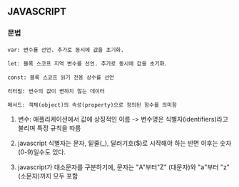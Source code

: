 ## JAVASCRIPT 

### 문법

```
var: 변수를 선언. 추가로 동시에 값을 초기화.

let: 블록 스코프 지역 변수를 선언. 추가로 동시에 값을 초기화.

const: 블록 스코프 읽기 전용 상수를 선언

리터럴: 변수의 값이 변하지 않는 데이터

메서드: 객체(object)의 속성(property)으로 정의된 함수를 의미함

```


1. 변수: 애플리케이션에서 값에 상징적인 이름
-> 변수명은 식별자(identifiers)라고 불리며 특정 규칙을 따름

2. javascript 식별자는 문자, 밑줄(_), 달러기호($)로 시작해야 하는 반면
이후는 숫자 (0-9)일수도 있다.

3. javascript가 대소문자를 구분하기에, 문자는 "A"부터"Z" (대문자)와 "a"부터 "z"(소문자)까지 모두 포함

